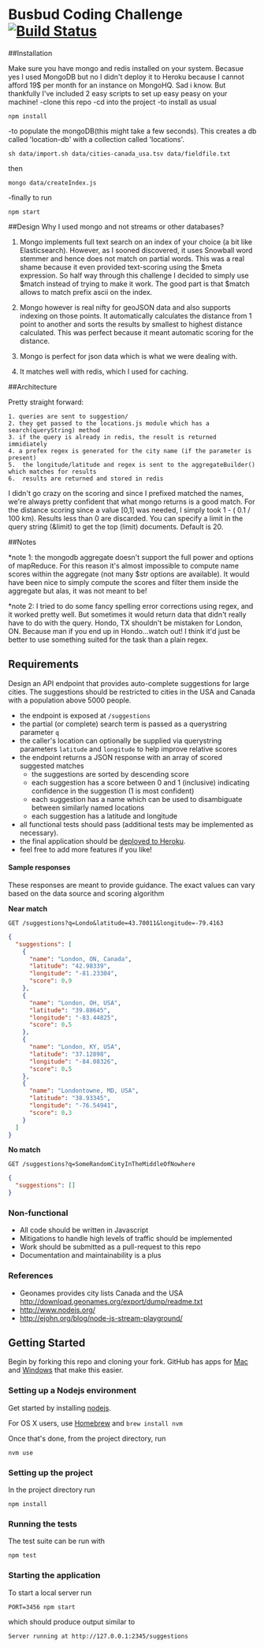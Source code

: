# Busbud Coding Challenge [![Build Status](https://circleci.com/gh/busbud/coding-challenge-backend-c/tree/master.png?circle-token=6e396821f666083bc7af117113bdf3a67523b2fd)](https://circleci.com/gh/busbud/coding-challenge-backend-c)

##Installation

Make sure you have mongo and redis installed on your system. Becasue yes I used MongoDB but no I didn't deploy it to Heroku because I cannot afford 19$ per month for an instance on MongoHQ. Sad i know. But thankfully I've included 2 easy scripts to set up easy peasy on your machine!
  -clone this repo
  -cd into the project
  -to install as usual
  ```
  npm install
  ```
  -to populate the mongoDB(this might take a few seconds). This creates a db called 'location-db' with a collection called 'locations'.
  ```
  sh data/import.sh data/cities-canada_usa.tsv data/fieldfile.txt
  ```
  then
  ```
  mongo data/createIndex.js
  ```

  -finally to run
  ```
  npm start
  ```

##Design
Why I used mongo and not streams or other databases?

1. Mongo implements full text search on an index of your choice (a bit like Elasticsearch). However, as I sooned discovered, it uses Snowball word stemmer and hence does not match on partial words. This was a real shame because it even provided text-scoring using the $meta expression. So half way through this challenge I decided to simply use $match instead of trying to make it work. The good part is that $match allows to match prefix ascii on the index.

2. Mongo however is real nifty for geoJSON data and also supports indexing on those points. It automatically calculates the distance from 1 point to another and sorts the results by smallest to highest distance calculated. This was perfect because it meant automatic scoring for the distance.

3. Mongo is perfect for json data which is what we were dealing with.

4. It matches well with redis, which I used for caching.

##Architecture

Pretty straight forward:

	1. queries are sent to suggestion/
	2. they get passed to the locations.js module which has a search(queryString) method
	3. if the query is already in redis, the result is returned immidiately
	4. a prefex regex is generated for the city name (if the parameter is present)
	5.  the longitude/latitude and regex is sent to the aggregateBuilder() which matches for results
	6.  results are returned and stored in redis 
I didn't go crazy on the scoring and since I prefixed matched the names, we're always pretty confident that what mongo returns is a good match. 
For the distance scoring since a value [0,1] was needed, I simply took 1 - ( 0.1 / 100 km). Results less than 0 are discarded.
You can specify a limit in the query string (&limit) to get the top (limit) documents. Default is 20.
	
##Notes

*note 1: the mongodb aggregate doesn't support the full power and options of mapReduce. For this reason it's almost impossible to compute name scores within the aggregate (not many $str options are available). It would have been nice to simply compute the scores and filter them inside the aggregate but alas, it was not meant to be!

*note 2: I tried to do some fancy spelling error corrections using regex, and it worked pretty well. But sometimes it would return data that didn't really have to do with the query. Hondo, TX shouldn't be mistaken for London, ON. Because man if you end up in Hondo...watch out! I think it'd just be better to use something suited for the task than a plain regex.






## Requirements

Design an API endpoint that provides auto-complete suggestions for large cities.
The suggestions should be restricted to cities in the USA and Canada with a population above 5000 people.

- the endpoint is exposed at `/suggestions`
- the partial (or complete) search term is passed as a querystring parameter `q`
- the caller's location can optionally be supplied via querystring parameters `latitude` and `longitude` to help improve relative scores
- the endpoint returns a JSON response with an array of scored suggested matches
    - the suggestions are sorted by descending score
    - each suggestion has a score between 0 and 1 (inclusive) indicating confidence in the suggestion (1 is most confident)
    - each suggestion has a name which can be used to disambiguate between similarly named locations
    - each suggestion has a latitude and longitude
- all functional tests should pass (additional tests may be implemented as necessary).
- the final application should be [deployed to Heroku](https://devcenter.heroku.com/articles/getting-started-with-nodejs).
- feel free to add more features if you like!

#### Sample responses

These responses are meant to provide guidance. The exact values can vary based on the data source and scoring algorithm

**Near match**

    GET /suggestions?q=Londo&latitude=43.70011&longitude=-79.4163

```json
{
  "suggestions": [
    {
      "name": "London, ON, Canada",
      "latitude": "42.98339",
      "longitude": "-81.23304",
      "score": 0.9
    },
    {
      "name": "London, OH, USA",
      "latitude": "39.88645",
      "longitude": "-83.44825",
      "score": 0.5
    },
    {
      "name": "London, KY, USA",
      "latitude": "37.12898",
      "longitude": "-84.08326",
      "score": 0.5
    },
    {
      "name": "Londontowne, MD, USA",
      "latitude": "38.93345",
      "longitude": "-76.54941",
      "score": 0.3
    }
  ]
}
```

**No match**

    GET /suggestions?q=SomeRandomCityInTheMiddleOfNowhere

```json
{
  "suggestions": []
}
```


### Non-functional

- All code should be written in Javascript
- Mitigations to handle high levels of traffic should be implemented
- Work should be submitted as a pull-request to this repo
- Documentation and maintainability is a plus

### References

- Geonames provides city lists Canada and the USA http://download.geonames.org/export/dump/readme.txt
- http://www.nodejs.org/
- http://ejohn.org/blog/node-js-stream-playground/


## Getting Started

Begin by forking this repo and cloning your fork. GitHub has apps for [Mac](http://mac.github.com/) and
[Windows](http://windows.github.com/) that make this easier.

### Setting up a Nodejs environment

Get started by installing [nodejs](http://www.nodejs.org).

For OS X users, use [Homebrew](http://brew.sh) and `brew install nvm`

Once that's done, from the project directory, run

```
nvm use
```

### Setting up the project

In the project directory run

```
npm install
```

### Running the tests

The test suite can be run with

```
npm test
```

### Starting the application

To start a local server run

```
PORT=3456 npm start
```

which should produce output similar to

```
Server running at http://127.0.0.1:2345/suggestions
```
